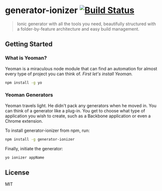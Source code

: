 # generator-ionizer [![Build Status](https://secure.travis-ci.org/jsalhani/generator-ionizer.png?branch=master)](https://travis-ci.org/jsalhani/generator-ionizer)

> Ionic generator with all the tools you need, beautifully structured with a folder-by-feature architecture and easy build management.


## Getting Started

### What is Yeoman?

Yeoman is a miraculous node module that can find an automation for almost every type of project you can think of. 
*First let's install Yeoman.*

```bash
npm install -g yo
```

### Yeoman Generators

Yeoman travels light. He didn't pack any generators when he moved in. You can think of a generator like a plug-in. You get to choose what type of application you wish to create, such as a Backbone application or even a Chrome extension.

To install generator-ionizer from npm, run:

```bash
npm install -g generator-ionizer
```

Finally, initiate the generator:

```bash
yo ionizer appName
```

## License

MIT
